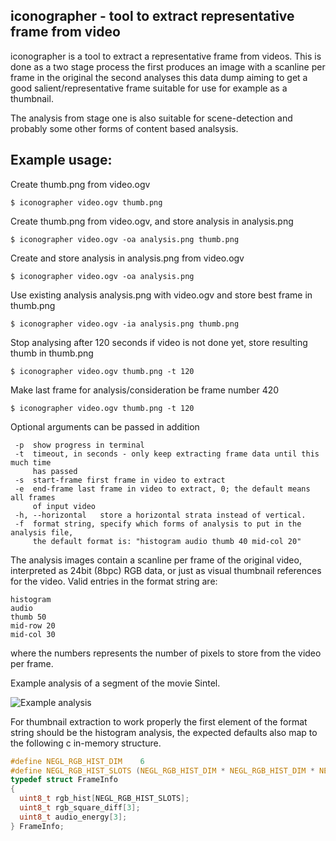iconographer - tool to extract representative frame from video
--------------------------------------------------------------

iconographer is a tool to extract a representative frame from videos.
This is done as a two stage process the first produces an image with
a scanline per frame in the original the second analyses this data dump
aiming to get a good salient/representative frame suitable for use
for example as a thumbnail.

The analysis from stage one is also suitable for scene-detection and
probably some other forms of content based analsysis.

Example usage:
--------------

Create thumb.png from video.ogv

    $ iconographer video.ogv thumb.png

Create thumb.png from video.ogv, and store analysis in analysis.png

    $ iconographer video.ogv -oa analysis.png thumb.png

Create and store analysis in analysis.png from video.ogv

    $ iconographer video.ogv -oa analysis.png

Use existing analysis analysis.png with video.ogv and store best frame in
thumb.png

    $ iconographer video.ogv -ia analysis.png thumb.png

Stop analysing after 120 seconds if video is not done yet, store resulting
thumb in thumb.png

    $ iconographer video.ogv thumb.png -t 120

Make last frame for analysis/consideration be frame number 420

    $ iconographer video.ogv thumb.png -t 120

Optional arguments can be passed in addition

     -p  show progress in terminal
     -t  timeout, in seconds - only keep extracting frame data until this much time
         has passed
     -s  start-frame first frame in video to extract
     -e  end-frame last frame in video to extract, 0; the default means all frames
         of input video
     -h, --horizontal   store a horizontal strata instead of vertical.
     -f  format string, specify which forms of analysis to put in the analysis file,
         the default format is: "histogram audio thumb 40 mid-col 20"

The analysis images contain a scanline per frame of the original video,
interpreted as 24bit (8bpc) RGB data, or just as visual thumbnail references for the
video. Valid entries in the format string are:

    histogram
    audio
    thumb 50
    mid-row 20
    mid-col 30

where the numbers represents the number of pixels to store from the video per frame.

Example analysis of a segment of the movie Sintel.

![Example analysis](http://pippin.gimp.org/tmp/sintel-vertical.png)

For thumbnail extraction to work properly the first element of the format
string should be the histogram analysis, the expected defaults also map to the
following c in-memory structure.
```c
#define NEGL_RGB_HIST_DIM    6 
#define NEGL_RGB_HIST_SLOTS (NEGL_RGB_HIST_DIM * NEGL_RGB_HIST_DIM * NEGL_RGB_HIST_DIM)
typedef struct FrameInfo
{
  uint8_t rgb_hist[NEGL_RGB_HIST_SLOTS];
  uint8_t rgb_square_diff[3];
  uint8_t audio_energy[3];
} FrameInfo;
```
